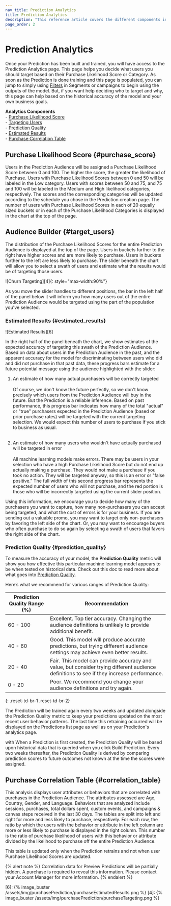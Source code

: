 ```yaml
---
nav_title: Prediction Analytics
title: Prediction Analytics
description: "This reference article covers the different components included in the Purchase Prediction Analytics Page and how they can be used to make insightful driven decisions."
page_order: 2
---
```


# Prediction Analytics

Once your Prediction has been built and trained, you will have access to the Prediction Analytics page. This page helps you decide what users you should target based on their Purchase Likelihood Score or Category. As soon as the Prediction is done training and this page is populated, you can jump to simply using [Filters]({{site.baseurl}}/user_guide/predictive_suite/predictive_churn/messaging_users/#filters) in Segments or campaigns to begin using the outputs of the model. But, if you want help deciding who to target and why, this page can help based on the historical accuracy of the model and your own business goals. 

__Analytics Components__<br>
&#45; [Purchase Likelihood Score](#purchase_score)<br>
&#45; [Targeting Users](#target_users)<br>
&#45; [Prediction Quality](#prediction_quality)<br>
&#45; [Estimated Results](#estimated_results)<br>
&#45; [Purchase Correlation Table](#correlation_table)

## Purchase Likelihood Score {#purchase_score}

Users in the Prediction Audience will be assigned a Purchase Likelihood Score between 0 and 100. The higher the score, the greater the likelihood of Purchase. Users with Purchase Likelihood Scores between 0 and 50 will be labeled in the Low category. Users with scores between 50 and 75, and 75 and 100 will be labeled in the Medium and High likelihood categories, respectively. The scores and the corresponding categories will be updated according to the schedule you chose in the Prediction creation page. The number of users with Purchase Likelihood Scores in each of 20 equally sized buckets or in each of the Purchase Likelihood Categories is displayed in the chart at the top of the page.

## Audience Builder {#target_users}

The distribution of the Purchase Likelihood Scores for the entire Prediction Audience is displayed at the top of the page. Users in buckets further to the right have higher scores and are more likely to purchase. Users in buckets further to the left are less likely to purchase. The slider beneath the chart will allow you to select a swath of users and estimate what the results would be of targeting those users.

![Churn Targeting][4]{: style="max-width:90%"} 

As you move the slider handles to different positions, the bar in the left half of the panel below it will inform you how many users out of the entire Prediction Audience would be targeted using the part of the population you've selected.

### Estimated Results {#estimated_results}

![Estimated Results][6]

In the right half of the panel beneath the chart, we show estimates of the expected accuracy of targeting this swath of the Prediction Audience. Based on data about users in the Prediction Audience in the past, and the apparent accuracy for the model for discriminating between users who did and did not purchase in that past data, these progress bars estimate for a future potential message using the audience highlighted with the slider:

1. An estimate of how many actual purchasers will be correctly targeted <br><br> Of course, we don't know the future perfectly, so we don't know precisely which users from the Prediction Audience will buy in the future. But the Prediction is a reliable inference. Based on past performance, this progress bar indicates how many of the total "actual" or "true" purchasers expected in the Prediction Audience (based on prior purchase rates) will be targeted with the current targeting selection. We would expect this number of users to purchase if you stick to business as usual. <br><br>

2. An estimate of how many users who wouldn't have actually purchased will be targeted in error<br><br>All machine learning models make errors. There may be users in your selection who have a high Purchase Likelihood Score but do not end up actually making a purchase. They would not make a purchase if you took no action. They will be targeted anyway, so this is an error or "false positive." The full width of this second progress bar represents the expected number of users who will not purchase, and the red portion is those who will be incorrectly targeted using the current slider position.

Using this information, we encourage you to decide how many of the purchasers you want to capture, how many non-purchasers you can accept being targeted, and what the cost of errors is for your business. If you are sending out a valuable promo, you may want to target only non-purchasers by favoring the left side of the chart. Or, you may want to encourage buyers who often purchase to do so again by selecting a swath of users that favors the right side of the chart.

### Prediction Quality {#prediction_quality}

To measure the accuracy of your model, the __Prediction Quality__ metric will show you how effective this particular machine learning model appears to be when tested on historical data. Check out this doc to read more about what goes into [Prediction Quality]({{site.baseurl}}/user_guide/predictive_suite/predictive_churn/prediction_analytics/prediction_quality/).

Here’s what we recommend for various ranges of Prediction Quality:

| Prediction Quality Range (%) | Recommendation |
| ---------------------- | -------------- |
| 60 - 100 | Excellent. Top tier accuracy. Changing the audience definitions is unlikely to provide additional benefit. |
| 40 - 60 | Good. This model will produce accurate predictions, but trying different audience settings may achieve even better results. |
| 20 - 40| Fair. This model can provide accuracy and value, but consider trying different audience definitions to see if they increase performance. |
| 0 - 20 | Poor. We recommend you change your audience definitions and try again. |
{: .reset-td-br-1 .reset-td-br-2}

The Prediction will be trained again every two weeks and updated alongside the Prediction Quality metric to keep your predictions updated on the most recent user behavior patterns. The last time this retraining occurred will be displayed on the Predictions list page as well as on your Prediction's analytics page. 

with When a Prediction is first created, the Prediction Quality will be based upon historical data that is queried when you click Build Prediction. Every two weeks thereafter, the Prediction Quality is derived by comparing prediction scores to future outcomes not known at the time the scores were assigned.


## Purchase Correlation Table {#correlation_table}

This analysis displays user attributes or behaviors that are correlated with purchases in the Prediction Audience. The attributes assessed are Age, Country, Gender, and Language. Behaviors that are analyzed include sessions, purchases, total dollars spent, custom events, and campaigns & canvas steps received in the last 30 days. The tables are split into left and right for more and less likely to purchase, respectively. For each row, the ratio by which the users with the behavior or attribute in the left column are more or less likely to purchase is displayed in the right column. This number is the ratio of purchase likelihood of users with this behavior or attribute divided by the likelihood to purchase off the entire Prediction Audience.

This table is updated only when the Prediction retrains and not when user Purchase Likelihood Scores are updated.

{% alert note %}
Correlation data for Preview Predictions will be partially hidden. A purchase is required to reveal this information. Please contact your Account Manager for more information.
{% endalert %}

[6]: {% image_buster /assets/img/purchasePrediction/purchaseEstimatedResults.png %}
[4]: {% image_buster /assets/img/purchasePrediction/purchaseTargeting.png %}